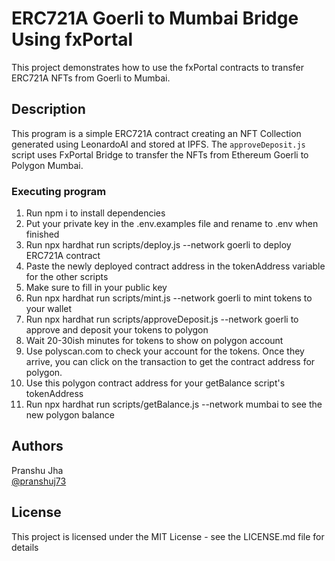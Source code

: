 # ERC721A Goerli to Mumbai Bridge Using fxPortal
This project demonstrates how to use the fxPortal contracts to transfer ERC721A NFTs from Goerli to Mumbai.

## Description

This program is a simple ERC721A contract creating an NFT Collection generated using LeonardoAI and stored at IPFS. The `approveDeposit.js` script uses FxPortal Bridge to transfer the NFTs from Ethereum Goerli to Polygon Mumbai.

### Executing program

1. Run npm i to install dependencies
2. Put your private key in the .env.examples file and rename to .env when finished
3. Run npx hardhat run scripts/deploy.js --network goerli to deploy ERC721A contract
4. Paste the newly deployed contract address in the tokenAddress variable for the other scripts
5. Make sure to fill in your public key
6. Run npx hardhat run scripts/mint.js --network goerli to mint tokens to your wallet
7. Run npx hardhat run scripts/approveDeposit.js --network goerli to approve and deposit your tokens to polygon
8. Wait 20-30ish minutes for tokens to show on polygon account
9. Use polyscan.com to check your account for the tokens. Once they arrive, you can click on the transaction to get the contract address for polygon.
10. Use this polygon contract address for your getBalance script's tokenAddress
11. Run npx hardhat run scripts/getBalance.js --network mumbai to see the new polygon balance

## Authors

Pranshu Jha  
[@pranshuj73](https://twitter.com/pranshuj73)


## License

This project is licensed under the MIT License - see the LICENSE.md file for details

